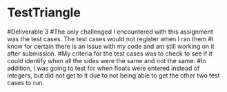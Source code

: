 # TestTriangle
 
#Deliverable 3
#The only challenged I encountered with this assignment was the test cases. The test cases would not register when I ran them
#I know for certain there is an issue with my code and am still working on it after submission.
#My criteria for the test cases was to check to see if it could identify when all the sides were the same and not the same.
#In addition, I was going to test for when floats were entered instead of integers, but did not get to it due to not being able to get the other two test cases to run.
